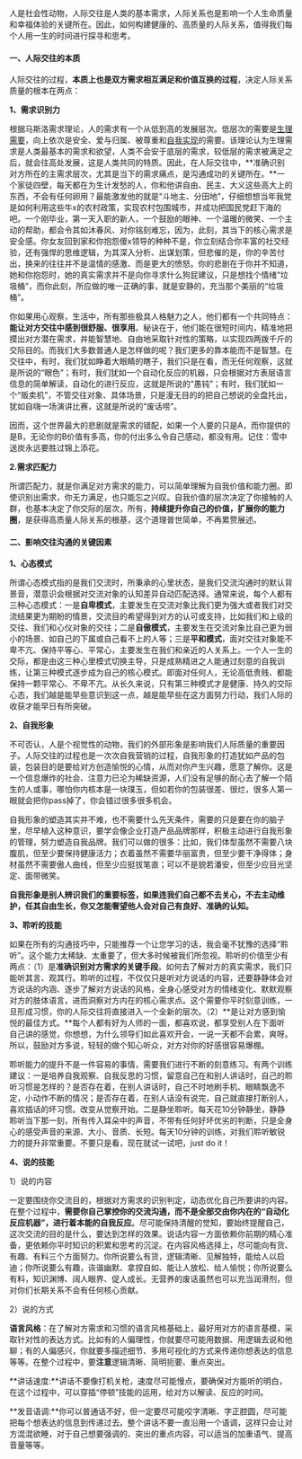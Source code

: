 人是社会性动物，人际交往是人类的基本需求，人际关系也是影响一个人生命质量和幸福体验的关键所在。因此，如何构建健康的、高质量的人际关系，值得我们每个人用一生的时间进行探寻和思考。

#### 一、人际交往的本质

人际交往的过程，**本质上也是双方需求相互满足和价值互换的过程**，决定人际关系质量的根本在两点：

**1、需求识别力**

根据马斯洛需求理论，人的需求有一个从低到高的发展层次。低层次的需要是[生理需要](https://link.zhihu.com/?target=http%3A//wiki.mbalib.com/wiki/生理需要)，向上依次是安全、爱与归属、被尊重和[自我实现](https://link.zhihu.com/?target=http%3A//wiki.mbalib.com/wiki/自我实现)的需要。该理论认为生理需求是人类最基本的需求和欲望，人类不会安于底层的需求，较低层的需求被满足之后，就会往高处发展，这是人类共同的特质。因此，在人际交往中，**准确识别对方所在的主需求层次，尤其是当下的需求痛点，是沟通成功的关键所在。**一个家徒四壁，每天都在为生计发愁的人，你和他讲自由、民主、大义这些高大上的东西，不会有任何卵用？最能激发他的就是“斗地主、分田地”，仔细想想当年我党是如何利用这些牛x的农村政策，实现农村包围城市，并成功把国民党赶下海的吧。一个刚毕业，第一天入职的新人，一个鼓励的眼神、一个温暖的微笑、一个主动的帮助，都会令其如沐春风、对你铭刻难忘，因为，此刻，其当下的核心需求是安全感。你女友回到家和你抱怨傻x领导的种种不是，你立刻结合你丰富的社交经验，还有强悍的思维逻辑，为其深入分析、出谋划策，但悲催的是，你的辛苦付出，换来的往往并不是温情的感激、而是更大的愤怒。你的悲剧在于你并不知道，她和你抱怨时，她的真实需求并不是向你寻求什么狗屁建议，只是想找个情绪“垃圾桶”，而你此刻，所应做的唯一正确的事，就是安静的，充当那个美丽的“垃圾桶”。

你如果用心观察，生活中，所有那些极具人格魅力之人，他们都有一个共同特点：**能让对方交往中感到很舒服、很享用**。秘诀在于，他们能在很短时间内，精准地把摸出对方潜在需求，并能智慧地、自由地采取针对性的策略，以实现四两拨千斤的交际目的。而我们大多数普通人是怎样做的呢？我们更多的靠本能而不是智慧。在交往中，有时，我们犹如睁着大眼睛的瞎子，我们只是在看，而无任何观察，这就是所说的“眼色”；有时，我们犹如一个自动化反应的机器，只会根据对方表层语言信息的简单解读，自动化的进行反应，这就是所说的“愚钝”；有时，我们犹如一个“贩卖机”，不管交往对象、具体场景，只是漫无目的的把自己想说的全盘托出，犹如自嗨一场演讲比赛，这就是所说的“废话唠”。

因而，这个世界最大的悲剧就是需求的错配，如果一个人要的只是A，而你提供的是B，无论你的B价值有多高，你的付出多么令自己感动，都没有用。记住：雪中送炭永远要胜过锦上添花。

**2.需求匹配力**

所谓匹配力，就是你满足对方需求的能力，可以简单理解为自我价值和能力圈。即使识别出需求，你无力满足，也只能忘之兴叹。自我价值的层次决定了你接触的人群，也基本决定了你交际的层次，所有，**持续提升你自己的价值，扩展你的能力圈**，是获得高质量人际关系的根基，这个道理普世简单，不再累赘展述。

#### 二、影响交往沟通的关键因素

**1、心态模式**

所谓心态模式指的是我们交流时，所秉承的心里状态，是我们交流沟通时的默认背景音，潜意识会根据对交流对象的认知差异自动匹配选择。通常来说，每个人都有三种心态模式：一是**自卑模式**，主要发生在交流对象比我们更为强大或者我们对交流结果更为期盼的情景，交流目的希望得到对方的认可或支持，比如我们和上级的交往、我们和心仪对象的交往；二是**自傲模式**，主要发生在交流对象比自己更为弱小的场景、如自己的下属或自己看不上的人等；三是**平和模式**，面对交往对象能不卑不亢、保持平等心、平常心，主要发生在我们和亲近的人关系上。一个人一生的交际，都是由这三种心里模式切换主导，只是成熟精进之人能通过刻意的自我训练，让第三种模式逐步成为自己的核心模式。即面对任何人，无论高低贵贱、都能保持一颗平常心、不卑不亢。从长久来说，只有第三种模式才是健康、持久的交际心态，我们越是能早些意识到这一点，越是能早些在这方面努力行动，我们人际的收获才能早日有所突破。

**2、自我形象**

不可否认，人是个视觉性的动物，我们的外部形象是影响我们人际质量的重要因子。人际交往的过程也是一次次自我营销的过程，自我形象的打造犹如产品的包装，包装目的是要给对方创造愉悦的心情，从而对你产生兴趣，愿意了解你。这是一个信息爆炸的社会、注意力已沦为稀缺资源，人们没有足够的耐心去了解一个陌生的人或事，哪怕你内核本是一块璞玉，但如若你的包装很差、很烂，很多人第一眼就会把你pass掉了，你会错过很多很多机会。

自我形象的塑造其实并不难，也不需要什么先天条件，需要的只是要在你的脑子里，尽早植入这种意识，要学会像企业打造产品品牌那样，积极主动进行自我形象的管理，努力塑造自我品牌。我们可以做的很多：比如，我们体型虽然不需要八块腹肌，但至少要保持健康活力；衣着虽然不需要华丽富贵，但至少要干净得体；身材虽然不需要傲人曲线，但至少应挺拔笔直；可以不是貌若潘安，但至少应目光坚定、面带微笑。

**自我形象是别人辨识我们的重要标签，如果连我们自己都不去关心，不去主动维护，任其自由生长，你又怎能奢望他人会对自己有良好、准确的认知。**

**3、聆听的技能**

如果在所有的沟通技巧中，只能推荐一个让您学习的话，我会毫不犹豫的选择“聆听”。这个能力太稀缺、太重要了，但大多时候被我们所忽视。聆听的价值至少有两点：（1）是**准确识别对方需求的关键手段**。如何去了解对方的真实需求，我们只能听其言、观其行。聆听的过程，不仅仅只是听对方说话的内容，还要静静体会对方说话的内涵、逐步了解对方说话的风格，全身心感受对方的情绪变化、默默观察对方的肢体语言，进而洞察对方内在的核心需求点。这个需要你平时刻意训练，一旦形成习惯，你的人际交往将直接进入一个全新的层次。（2）**是让对方感到愉悦的最佳方式。**每个人都有好为人师的一面，都喜欢说，都享受别人在下面听自己讲的感觉，你想想，为什么领导们如此喜欢开会，一说一天都不会累，爽呀。所以，鼓励对方多说，轻轻的做个知心听众，对方对你的好感很容易爆棚。

聆听能力的提升不是一件容易的事情，需要我们进行不断的刻意练习。有两个训练建议：一是培养自我观察、自我反思的习惯，留意自己在和别人讲话时，自己的聆听习惯是怎样的？是否存在着，在别人讲话时，自己不时地刷手机、眼睛飘逸不定，小动作不断的情况；是否存在着，在别人话没有说完，自己就直接打断别人，喜欢插话的坏习惯。改变从觉察开始。二是静坐聆听。每天花10分钟静坐，静静聆听当下那一刻，所有传入耳朵中的声音，不带有任何好坏优劣的判断，只是全身心的感受声音的来源、大小、音质、长短。每天10分钟的训练，对我们聆听敏锐力的提升非常重要。不要只是看，现在就试一试吧，just do it！

**4、说的技能**

1）说的内容

一定要围绕你交流目的，根据对方需求的识别判定，动态优化自己所要讲的内容。在整个过程中，**需要你自己掌控你的交流沟通，而不是全部交由你内在的“自动化反应机器”，进行着本能的自我反应**。尽可能保持清醒的觉知，要始终提醒自己，这次交流的目的是什么，要达到怎样的效果。说话内容一方面依赖你前期的精心准备，更依赖你平时知识的积累和思考的沉淀。在内容风格选择上，尽可能向有货、有趣、有料三个方面努力。你所说要么有货，逻辑清晰、见解独特，能给人以启迪；你所说要么有趣，诙谐幽默、拿捏自如、能让人放松、给人愉悦；你所说要么有料，知识渊博、阔人眼界、促人成长。无营养的废话虽然也可以充当润滑剂，但对你们长期关系不会有任何核心贡献。

2）说的方式

**语言风格**：在了解对方需求和习惯的语言风格基础上，最好用对方的语言基模，采取针对性的表达方式。比如有的人偏理性，你就要尽可能用数据、用逻辑去说和他聊；有的人偏感兴，你就要多描述细节、多用可视化的方式来传递你想表达的信息等等。在整个过程中，要**注意**逻辑清晰、简明扼要、重点突出。

**讲话速度:**讲话不要像打机关枪，速度尽可能慢点，要确保对方能听的明白，在这个过程中，可以穿插“停顿”技能的运用，给对方以解读、反应的时间。

**发音语调:**你可以普通话不好，但一定要尽可能咬字清晰、字正腔圆，尽可能把每个想表达的信息到传递过去。整个讲话不要一直沿用一个语调，这样只会让对方混混欲睡，对于自己想要强调的、突出的重点内容，可以适当的加重语气、提高音量等等。

  


